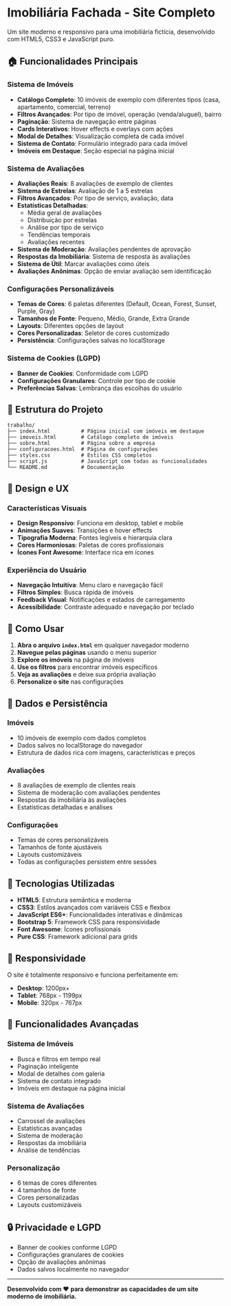 # Imobiliária Fachada - Site Completo

Um site moderno e responsivo para uma imobiliária fictícia, desenvolvido com HTML5, CSS3 e JavaScript puro.

## 🏠 Funcionalidades Principais

### Sistema de Imóveis
- **Catálogo Completo**: 10 imóveis de exemplo com diferentes tipos (casa, apartamento, comercial, terreno)
- **Filtros Avançados**: Por tipo de imóvel, operação (venda/aluguel), bairro
- **Paginação**: Sistema de navegação entre páginas
- **Cards Interativos**: Hover effects e overlays com ações
- **Modal de Detalhes**: Visualização completa de cada imóvel
- **Sistema de Contato**: Formulário integrado para cada imóvel
- **Imóveis em Destaque**: Seção especial na página inicial

### Sistema de Avaliações
- **Avaliações Reais**: 8 avaliações de exemplo de clientes
- **Sistema de Estrelas**: Avaliação de 1 a 5 estrelas
- **Filtros Avançados**: Por tipo de serviço, avaliação, data
- **Estatísticas Detalhadas**: 
  - Média geral de avaliações
  - Distribuição por estrelas
  - Análise por tipo de serviço
  - Tendências temporais
  - Avaliações recentes
- **Sistema de Moderação**: Avaliações pendentes de aprovação
- **Respostas da Imobiliária**: Sistema de resposta às avaliações
- **Sistema de Útil**: Marcar avaliações como úteis
- **Avaliações Anônimas**: Opção de enviar avaliação sem identificação

### Configurações Personalizáveis
- **Temas de Cores**: 6 paletas diferentes (Default, Ocean, Forest, Sunset, Purple, Gray)
- **Tamanhos de Fonte**: Pequeno, Médio, Grande, Extra Grande
- **Layouts**: Diferentes opções de layout
- **Cores Personalizadas**: Seletor de cores customizado
- **Persistência**: Configurações salvas no localStorage

### Sistema de Cookies (LGPD)
- **Banner de Cookies**: Conformidade com LGPD
- **Configurações Granulares**: Controle por tipo de cookie
- **Preferências Salvas**: Lembrança das escolhas do usuário

## 📁 Estrutura do Projeto

```
trabalho/
├── index.html          # Página inicial com imóveis em destaque
├── imoveis.html        # Catálogo completo de imóveis
├── sobre.html          # Página sobre a empresa
├── configuracoes.html  # Página de configurações
├── styles.css          # Estilos CSS completos
├── script.js           # JavaScript com todas as funcionalidades
└── README.md           # Documentação
```

## 🎨 Design e UX

### Características Visuais
- **Design Responsivo**: Funciona em desktop, tablet e mobile
- **Animações Suaves**: Transições e hover effects
- **Tipografia Moderna**: Fontes legíveis e hierarquia clara
- **Cores Harmoniosas**: Paletas de cores profissionais
- **Ícones Font Awesome**: Interface rica em ícones

### Experiência do Usuário
- **Navegação Intuitiva**: Menu claro e navegação fácil
- **Filtros Simples**: Busca rápida de imóveis
- **Feedback Visual**: Notificações e estados de carregamento
- **Acessibilidade**: Contraste adequado e navegação por teclado

## 🚀 Como Usar

1. **Abra o arquivo `index.html`** em qualquer navegador moderno
2. **Navegue pelas páginas** usando o menu superior
3. **Explore os imóveis** na página de imóveis
4. **Use os filtros** para encontrar imóveis específicos
5. **Veja as avaliações** e deixe sua própria avaliação
6. **Personalize o site** nas configurações

## 💾 Dados e Persistência

### Imóveis
- 10 imóveis de exemplo com dados completos
- Dados salvos no localStorage do navegador
- Estrutura de dados rica com imagens, características e preços

### Avaliações
- 8 avaliações de exemplo de clientes reais
- Sistema de moderação com avaliações pendentes
- Respostas da imobiliária às avaliações
- Estatísticas detalhadas e análises

### Configurações
- Temas de cores personalizáveis
- Tamanhos de fonte ajustáveis
- Layouts customizáveis
- Todas as configurações persistem entre sessões

## 🔧 Tecnologias Utilizadas

- **HTML5**: Estrutura semântica e moderna
- **CSS3**: Estilos avançados com variáveis CSS e flexbox
- **JavaScript ES6+**: Funcionalidades interativas e dinâmicas
- **Bootstrap 5**: Framework CSS para responsividade
- **Font Awesome**: Ícones profissionais
- **Pure CSS**: Framework adicional para grids

## 📱 Responsividade

O site é totalmente responsivo e funciona perfeitamente em:
- **Desktop**: 1200px+
- **Tablet**: 768px - 1199px
- **Mobile**: 320px - 767px

## 🎯 Funcionalidades Avançadas

### Sistema de Imóveis
- Busca e filtros em tempo real
- Paginação inteligente
- Modal de detalhes com galeria
- Sistema de contato integrado
- Imóveis em destaque na página inicial

### Sistema de Avaliações
- Carrossel de avaliações
- Estatísticas avançadas
- Sistema de moderação
- Respostas da imobiliária
- Análise de tendências

### Personalização
- 6 temas de cores diferentes
- 4 tamanhos de fonte
- Cores personalizadas
- Layouts customizáveis

## 🔒 Privacidade e LGPD

- Banner de cookies conforme LGPD
- Configurações granulares de cookies
- Opção de avaliações anônimas
- Dados salvos localmente no navegador

---

**Desenvolvido com ❤️ para demonstrar as capacidades de um site moderno de imobiliária.**


